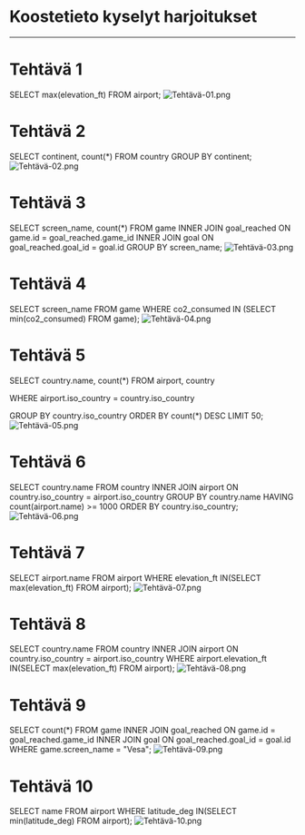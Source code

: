 # Koostetieto kyselyt harjoitukset
___

# Tehtävä 1
SELECT max(elevation_ft) FROM airport;
![Tehtävä-01.png](Teht%C3%A4v%C3%A4-01.png)

# Tehtävä 2
SELECT continent, count(*) FROM country GROUP BY continent;
![Tehtävä-02.png](Teht%C3%A4v%C3%A4-02.png)

# Tehtävä 3
SELECT screen_name, count(*) FROM game INNER JOIN goal_reached ON game.id = goal_reached.game_id INNER JOIN goal ON goal_reached.goal_id = goal.id GROUP BY screen_name;
![Tehtävä-03.png](Teht%C3%A4v%C3%A4-03.png)

# Tehtävä 4
SELECT screen_name FROM game WHERE co2_consumed IN (SELECT min(co2_consumed) FROM game);
![Tehtävä-04.png](Teht%C3%A4v%C3%A4-04.png)

# Tehtävä 5
SELECT country.name, count(*) FROM airport, country 

WHERE airport.iso_country = country.iso_country 

GROUP BY country.iso_country ORDER BY count(*) DESC LIMIT 50;
![Tehtävä-05.png](Teht%C3%A4v%C3%A4-05.png)

# Tehtävä 6
SELECT country.name FROM country INNER JOIN airport ON country.iso_country = airport.iso_country GROUP BY country.name HAVING count(airport.name) >= 1000 ORDER BY country.iso_country;
![Tehtävä-06.png](Teht%C3%A4v%C3%A4-06.png)

# Tehtävä 7
SELECT airport.name FROM airport WHERE elevation_ft IN(SELECT max(elevation_ft) FROM airport);
![Tehtävä-07.png](Teht%C3%A4v%C3%A4-07.png)

# Tehtävä 8
SELECT country.name FROM country INNER JOIN airport ON country.iso_country = airport.iso_country WHERE airport.elevation_ft IN(SELECT max(elevation_ft) FROM airport);
![Tehtävä-08.png](Teht%C3%A4v%C3%A4-08.png)

# Tehtävä 9
SELECT count(*) FROM game INNER JOIN goal_reached ON game.id = goal_reached.game_id INNER JOIN goal ON goal_reached.goal_id = goal.id WHERE game.screen_name = "Vesa";
![Tehtävä-09.png](Teht%C3%A4v%C3%A4-09.png)

# Tehtävä 10
SELECT name FROM airport WHERE latitude_deg IN(SELECT min(latitude_deg) FROM airport);
![Tehtävä-10.png](Teht%C3%A4v%C3%A4-10.png)
